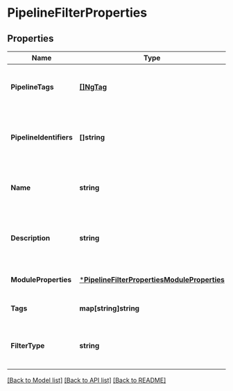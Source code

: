 # PipelineFilterProperties

## Properties
Name | Type | Description | Notes
------------ | ------------- | ------------- | -------------
**PipelineTags** | [**[]NgTag**](NGTag.md) | This is the list of the Pipeline Tags on which the filter will be applied. | [optional] [default to null]
**PipelineIdentifiers** | **[]string** | This is the list of the Pipeline Identifiers on which the filter will be applied. | [optional] [default to null]
**Name** | **string** | This is the Pipeline Name on which the filter will be applied. | [optional] [default to null]
**Description** | **string** | This is the Pipeline Description on which the filter will be applied. | [optional] [default to null]
**ModuleProperties** | [***PipelineFilterPropertiesModuleProperties**](PipelineFilterProperties_moduleProperties.md) |  | [optional] [default to null]
**Tags** | **map[string]string** | Filter tags as a key-value pair. | [optional] [default to null]
**FilterType** | **string** | This specifies the corresponding Entity of the filter. | [optional] [default to null]

[[Back to Model list]](../README.md#documentation-for-models) [[Back to API list]](../README.md#documentation-for-api-endpoints) [[Back to README]](../README.md)

